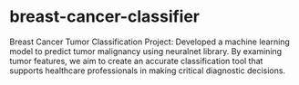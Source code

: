 # breast-cancer-classifier
Breast Cancer Tumor Classification Project: Developed a machine learning model to predict tumor malignancy using neuralnet library. By examining tumor features, we aim to create an accurate classification tool that supports healthcare professionals in making critical diagnostic decisions.
